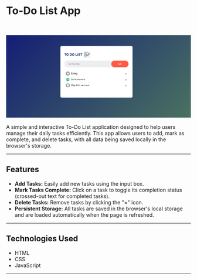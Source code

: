 # To-Do List App

</br>

<p align="center">
  <img src="/images/UI.png" alt="user-interface">
</p>

A simple and interactive To-Do List application designed to help users manage their daily tasks efficiently. This app allows users to add, mark as complete, and delete tasks, with all data being saved locally in the browser's storage.

---

## Features

- **Add Tasks:** Easily add new tasks using the input box.
- **Mark Tasks Complete:** Click on a task to toggle its completion status (crossed-out text for completed tasks).
- **Delete Tasks:** Remove tasks by clicking the "×" icon.
- **Persistent Storage:** All tasks are saved in the browser's local storage and are loaded automatically when the page is refreshed.

---

## Technologies Used

- HTML
- CSS
- JavaScript

---
